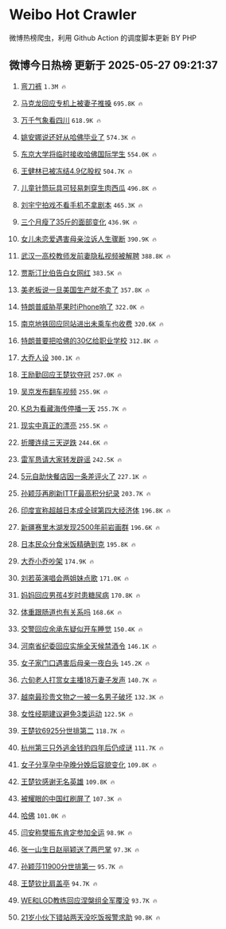 # Weibo Hot Crawler 



微博热榜爬虫，利用 Github Action 的调度脚本更新 BY PHP 


## 微博今日热榜 更新于 2025-05-27 09:21:37 
1. [弯刀裤](https://s.weibo.com/weibo?q=%E5%BC%AF%E5%88%80%E8%A3%A4&t=31&band_rank=1&Refer=top) `1.3M 🔥` 

1. [马克龙回应专机上被妻子推搡](https://s.weibo.com/weibo?q=%23%E9%A9%AC%E5%85%8B%E9%BE%99%E5%9B%9E%E5%BA%94%E4%B8%93%E6%9C%BA%E4%B8%8A%E8%A2%AB%E5%A6%BB%E5%AD%90%E6%8E%A8%E6%90%A1%23&t=31&band_rank=2&Refer=top) `695.8K 🔥` 

1. [万千气象看四川](https://s.weibo.com/weibo?q=%23%E4%B8%87%E5%8D%83%E6%B0%94%E8%B1%A1%E7%9C%8B%E5%9B%9B%E5%B7%9D%23&t=31&band_rank=3&Refer=top) `618.9K 🔥` 

1. [姚安娜说还好从哈佛毕业了](https://s.weibo.com/weibo?q=%23%E5%A7%9A%E5%AE%89%E5%A8%9C%E8%AF%B4%E8%BF%98%E5%A5%BD%E4%BB%8E%E5%93%88%E4%BD%9B%E6%AF%95%E4%B8%9A%E4%BA%86%23&t=31&band_rank=4&Refer=top) `574.3K 🔥` 

1. [东京大学将临时接收哈佛国际学生](https://s.weibo.com/weibo?q=%23%E4%B8%9C%E4%BA%AC%E5%A4%A7%E5%AD%A6%E5%B0%86%E4%B8%B4%E6%97%B6%E6%8E%A5%E6%94%B6%E5%93%88%E4%BD%9B%E5%9B%BD%E9%99%85%E5%AD%A6%E7%94%9F%23&t=31&band_rank=5&Refer=top) `554.0K 🔥` 

1. [王健林已被冻结4.9亿股权](https://s.weibo.com/weibo?q=%23%E7%8E%8B%E5%81%A5%E6%9E%97%E5%B7%B2%E8%A2%AB%E5%86%BB%E7%BB%934.9%E4%BA%BF%E8%82%A1%E6%9D%83%23&t=31&band_rank=6&Refer=top) `504.7K 🔥` 

1. [儿童针筒玩具可轻易刺穿生肉西瓜](https://s.weibo.com/weibo?q=%23%E5%84%BF%E7%AB%A5%E9%92%88%E7%AD%92%E7%8E%A9%E5%85%B7%E5%8F%AF%E8%BD%BB%E6%98%93%E5%88%BA%E7%A9%BF%E7%94%9F%E8%82%89%E8%A5%BF%E7%93%9C%23&t=31&band_rank=7&Refer=top) `496.8K 🔥` 

1. [刘宇宁拍戏不看手机不拿剧本](https://s.weibo.com/weibo?q=%23%E5%88%98%E5%AE%87%E5%AE%81%E6%8B%8D%E6%88%8F%E4%B8%8D%E7%9C%8B%E6%89%8B%E6%9C%BA%E4%B8%8D%E6%8B%BF%E5%89%A7%E6%9C%AC%23&t=31&band_rank=8&Refer=top) `465.3K 🔥` 

1. [三个月瘦了35斤的面部变化](https://s.weibo.com/weibo?q=%E4%B8%89%E4%B8%AA%E6%9C%88%E7%98%A6%E4%BA%8635%E6%96%A4%E7%9A%84%E9%9D%A2%E9%83%A8%E5%8F%98%E5%8C%96&t=31&band_rank=9&Refer=top) `436.9K 🔥` 

1. [女儿未恋爱遇害母亲泣诉人生骤断](https://s.weibo.com/weibo?q=%23%E5%A5%B3%E5%84%BF%E6%9C%AA%E6%81%8B%E7%88%B1%E9%81%87%E5%AE%B3%E6%AF%8D%E4%BA%B2%E6%B3%A3%E8%AF%89%E4%BA%BA%E7%94%9F%E9%AA%A4%E6%96%AD%23&t=31&band_rank=10&Refer=top) `390.9K 🔥` 

1. [武汉一高校教师发前妻隐私视频被解聘](https://s.weibo.com/weibo?q=%23%E6%AD%A6%E6%B1%89%E4%B8%80%E9%AB%98%E6%A0%A1%E6%95%99%E5%B8%88%E5%8F%91%E5%89%8D%E5%A6%BB%E9%9A%90%E7%A7%81%E8%A7%86%E9%A2%91%E8%A2%AB%E8%A7%A3%E8%81%98%23&t=31&band_rank=11&Refer=top) `388.8K 🔥` 

1. [贾斯汀比伯告白女网红](https://s.weibo.com/weibo?q=%23%E8%B4%BE%E6%96%AF%E6%B1%80%E6%AF%94%E4%BC%AF%E5%91%8A%E7%99%BD%E5%A5%B3%E7%BD%91%E7%BA%A2%23&t=31&band_rank=12&Refer=top) `383.5K 🔥` 

1. [美老板说一旦美国生产就不卖了](https://s.weibo.com/weibo?q=%23%E7%BE%8E%E8%80%81%E6%9D%BF%E8%AF%B4%E4%B8%80%E6%97%A6%E7%BE%8E%E5%9B%BD%E7%94%9F%E4%BA%A7%E5%B0%B1%E4%B8%8D%E5%8D%96%E4%BA%86%23&t=31&band_rank=13&Refer=top) `357.8K 🔥` 

1. [特朗普威胁苹果时iPhone响了](https://s.weibo.com/weibo?q=%23%E7%89%B9%E6%9C%97%E6%99%AE%E5%A8%81%E8%83%81%E8%8B%B9%E6%9E%9C%E6%97%B6iPhone%E5%93%8D%E4%BA%86%23&t=31&band_rank=14&Refer=top) `322.0K 🔥` 

1. [南京地铁回应同站进出未乘车也收费](https://s.weibo.com/weibo?q=%23%E5%8D%97%E4%BA%AC%E5%9C%B0%E9%93%81%E5%9B%9E%E5%BA%94%E5%90%8C%E7%AB%99%E8%BF%9B%E5%87%BA%E6%9C%AA%E4%B9%98%E8%BD%A6%E4%B9%9F%E6%94%B6%E8%B4%B9%23&t=31&band_rank=15&Refer=top) `320.6K 🔥` 

1. [特朗普要把哈佛的30亿给职业学校](https://s.weibo.com/weibo?q=%23%E7%89%B9%E6%9C%97%E6%99%AE%E8%A6%81%E6%8A%8A%E5%93%88%E4%BD%9B%E7%9A%8430%E4%BA%BF%E7%BB%99%E8%81%8C%E4%B8%9A%E5%AD%A6%E6%A0%A1%23&t=31&band_rank=16&Refer=top) `312.8K 🔥` 

1. [大乔人设](https://s.weibo.com/weibo?q=%23%E5%A4%A7%E4%B9%94%E4%BA%BA%E8%AE%BE%23&t=31&band_rank=17&Refer=top) `300.1K 🔥` 

1. [王励勤回应王楚钦夺冠](https://s.weibo.com/weibo?q=%23%E7%8E%8B%E5%8A%B1%E5%8B%A4%E5%9B%9E%E5%BA%94%E7%8E%8B%E6%A5%9A%E9%92%A6%E5%A4%BA%E5%86%A0%23&t=31&band_rank=18&Refer=top) `257.0K 🔥` 

1. [吴京发布翻车视频](https://s.weibo.com/weibo?q=%23%E5%90%B4%E4%BA%AC%E5%8F%91%E5%B8%83%E7%BF%BB%E8%BD%A6%E8%A7%86%E9%A2%91%23&t=31&band_rank=19&Refer=top) `255.9K 🔥` 

1. [K总为看藏海传停播一天](https://s.weibo.com/weibo?q=%23K%E6%80%BB%E4%B8%BA%E7%9C%8B%E8%97%8F%E6%B5%B7%E4%BC%A0%E5%81%9C%E6%92%AD%E4%B8%80%E5%A4%A9%23&t=31&band_rank=20&Refer=top) `255.7K 🔥` 

1. [现实中真正的漂亮](https://s.weibo.com/weibo?q=%E7%8E%B0%E5%AE%9E%E4%B8%AD%E7%9C%9F%E6%AD%A3%E7%9A%84%E6%BC%82%E4%BA%AE&t=31&band_rank=21&Refer=top) `255.5K 🔥` 

1. [折腰连续三天逆跌](https://s.weibo.com/weibo?q=%23%E6%8A%98%E8%85%B0%E8%BF%9E%E7%BB%AD%E4%B8%89%E5%A4%A9%E9%80%86%E8%B7%8C%23&t=31&band_rank=22&Refer=top) `244.6K 🔥` 

1. [雷军恳请大家转发辟谣](https://s.weibo.com/weibo?q=%23%E9%9B%B7%E5%86%9B%E6%81%B3%E8%AF%B7%E5%A4%A7%E5%AE%B6%E8%BD%AC%E5%8F%91%E8%BE%9F%E8%B0%A3%23&t=31&band_rank=23&Refer=top) `242.5K 🔥` 

1. [5元自助快餐店因一条差评火了](https://s.weibo.com/weibo?q=%235%E5%85%83%E8%87%AA%E5%8A%A9%E5%BF%AB%E9%A4%90%E5%BA%97%E5%9B%A0%E4%B8%80%E6%9D%A1%E5%B7%AE%E8%AF%84%E7%81%AB%E4%BA%86%23&t=31&band_rank=24&Refer=top) `227.1K 🔥` 

1. [孙颖莎再刷新ITTF最高积分纪录](https://s.weibo.com/weibo?q=%23%E5%AD%99%E9%A2%96%E8%8E%8E%E5%86%8D%E5%88%B7%E6%96%B0ITTF%E6%9C%80%E9%AB%98%E7%A7%AF%E5%88%86%E7%BA%AA%E5%BD%95%23&t=31&band_rank=25&Refer=top) `203.7K 🔥` 

1. [印度宣称超越日本成全球第四大经济体](https://s.weibo.com/weibo?q=%23%E5%8D%B0%E5%BA%A6%E5%AE%A3%E7%A7%B0%E8%B6%85%E8%B6%8A%E6%97%A5%E6%9C%AC%E6%88%90%E5%85%A8%E7%90%83%E7%AC%AC%E5%9B%9B%E5%A4%A7%E7%BB%8F%E6%B5%8E%E4%BD%93%23&t=31&band_rank=26&Refer=top) `196.8K 🔥` 

1. [新疆赛里木湖发现2500年前岩画群](https://s.weibo.com/weibo?q=%23%E6%96%B0%E7%96%86%E8%B5%9B%E9%87%8C%E6%9C%A8%E6%B9%96%E5%8F%91%E7%8E%B02500%E5%B9%B4%E5%89%8D%E5%B2%A9%E7%94%BB%E7%BE%A4%23&t=31&band_rank=27&Refer=top) `196.6K 🔥` 

1. [日本民众分食米饭精确到克](https://s.weibo.com/weibo?q=%23%E6%97%A5%E6%9C%AC%E6%B0%91%E4%BC%97%E5%88%86%E9%A3%9F%E7%B1%B3%E9%A5%AD%E7%B2%BE%E7%A1%AE%E5%88%B0%E5%85%8B%23&t=31&band_rank=28&Refer=top) `195.8K 🔥` 

1. [大乔小乔吵架](https://s.weibo.com/weibo?q=%23%E5%A4%A7%E4%B9%94%E5%B0%8F%E4%B9%94%E5%90%B5%E6%9E%B6%23&t=31&band_rank=29&Refer=top) `174.9K 🔥` 

1. [刘若英演唱会两姐妹点歌](https://s.weibo.com/weibo?q=%23%E5%88%98%E8%8B%A5%E8%8B%B1%E6%BC%94%E5%94%B1%E4%BC%9A%E4%B8%A4%E5%A7%90%E5%A6%B9%E7%82%B9%E6%AD%8C%23&t=31&band_rank=30&Refer=top) `171.0K 🔥` 

1. [妈妈回应男孩4岁时患糖尿病](https://s.weibo.com/weibo?q=%23%E5%A6%88%E5%A6%88%E5%9B%9E%E5%BA%94%E7%94%B7%E5%AD%A94%E5%B2%81%E6%97%B6%E6%82%A3%E7%B3%96%E5%B0%BF%E7%97%85%23&t=31&band_rank=31&Refer=top) `170.8K 🔥` 

1. [体重跟肠道也有关系吗](https://s.weibo.com/weibo?q=%E4%BD%93%E9%87%8D%E8%B7%9F%E8%82%A0%E9%81%93%E4%B9%9F%E6%9C%89%E5%85%B3%E7%B3%BB%E5%90%97&t=31&band_rank=32&Refer=top) `168.6K 🔥` 

1. [交警回应余承东疑似开车睡觉](https://s.weibo.com/weibo?q=%23%E4%BA%A4%E8%AD%A6%E5%9B%9E%E5%BA%94%E4%BD%99%E6%89%BF%E4%B8%9C%E7%96%91%E4%BC%BC%E5%BC%80%E8%BD%A6%E7%9D%A1%E8%A7%89%23&t=31&band_rank=33&Refer=top) `150.4K 🔥` 

1. [河南省纪委回应实施全天候禁酒令](https://s.weibo.com/weibo?q=%23%E6%B2%B3%E5%8D%97%E7%9C%81%E7%BA%AA%E5%A7%94%E5%9B%9E%E5%BA%94%E5%AE%9E%E6%96%BD%E5%85%A8%E5%A4%A9%E5%80%99%E7%A6%81%E9%85%92%E4%BB%A4%23&t=31&band_rank=34&Refer=top) `146.1K 🔥` 

1. [女子家门口遇害后母亲一夜白头](https://s.weibo.com/weibo?q=%23%E5%A5%B3%E5%AD%90%E5%AE%B6%E9%97%A8%E5%8F%A3%E9%81%87%E5%AE%B3%E5%90%8E%E6%AF%8D%E4%BA%B2%E4%B8%80%E5%A4%9C%E7%99%BD%E5%A4%B4%23&t=31&band_rank=35&Refer=top) `145.2K 🔥` 

1. [六旬老人打赏女主播18万妻子发声](https://s.weibo.com/weibo?q=%23%E5%85%AD%E6%97%AC%E8%80%81%E4%BA%BA%E6%89%93%E8%B5%8F%E5%A5%B3%E4%B8%BB%E6%92%AD18%E4%B8%87%E5%A6%BB%E5%AD%90%E5%8F%91%E5%A3%B0%23&t=31&band_rank=36&Refer=top) `140.7K 🔥` 

1. [越南最珍贵文物之一被一名男子破坏](https://s.weibo.com/weibo?q=%23%E8%B6%8A%E5%8D%97%E6%9C%80%E7%8F%8D%E8%B4%B5%E6%96%87%E7%89%A9%E4%B9%8B%E4%B8%80%E8%A2%AB%E4%B8%80%E5%90%8D%E7%94%B7%E5%AD%90%E7%A0%B4%E5%9D%8F%23&t=31&band_rank=37&Refer=top) `132.3K 🔥` 

1. [女性经期建议避免3类运动](https://s.weibo.com/weibo?q=%23%E5%A5%B3%E6%80%A7%E7%BB%8F%E6%9C%9F%E5%BB%BA%E8%AE%AE%E9%81%BF%E5%85%8D3%E7%B1%BB%E8%BF%90%E5%8A%A8%23&t=31&band_rank=38&Refer=top) `122.5K 🔥` 

1. [王楚钦6925分世排第二](https://s.weibo.com/weibo?q=%23%E7%8E%8B%E6%A5%9A%E9%92%A66925%E5%88%86%E4%B8%96%E6%8E%92%E7%AC%AC%E4%BA%8C%23&t=31&band_rank=39&Refer=top) `118.7K 🔥` 

1. [杭州第三只外逃金钱豹四年后仍成谜](https://s.weibo.com/weibo?q=%23%E6%9D%AD%E5%B7%9E%E7%AC%AC%E4%B8%89%E5%8F%AA%E5%A4%96%E9%80%83%E9%87%91%E9%92%B1%E8%B1%B9%E5%9B%9B%E5%B9%B4%E5%90%8E%E4%BB%8D%E6%88%90%E8%B0%9C%23&t=31&band_rank=40&Refer=top) `111.7K 🔥` 

1. [女子分享孕中孕晚分娩后容貌变化](https://s.weibo.com/weibo?q=%23%E5%A5%B3%E5%AD%90%E5%88%86%E4%BA%AB%E5%AD%95%E4%B8%AD%E5%AD%95%E6%99%9A%E5%88%86%E5%A8%A9%E5%90%8E%E5%AE%B9%E8%B2%8C%E5%8F%98%E5%8C%96%23&t=31&band_rank=41&Refer=top) `109.8K 🔥` 

1. [王楚钦感谢无名英雄](https://s.weibo.com/weibo?q=%23%E7%8E%8B%E6%A5%9A%E9%92%A6%E6%84%9F%E8%B0%A2%E6%97%A0%E5%90%8D%E8%8B%B1%E9%9B%84%23&t=31&band_rank=42&Refer=top) `109.8K 🔥` 

1. [被耀眼的中国红刷屏了](https://s.weibo.com/weibo?q=%23%E8%A2%AB%E8%80%80%E7%9C%BC%E7%9A%84%E4%B8%AD%E5%9B%BD%E7%BA%A2%E5%88%B7%E5%B1%8F%E4%BA%86%23&t=31&band_rank=43&Refer=top) `107.3K 🔥` 

1. [哈佛](https://s.weibo.com/weibo?q=%E5%93%88%E4%BD%9B&t=31&band_rank=44&Refer=top) `101.0K 🔥` 

1. [闫安称樊振东肯定参加全运](https://s.weibo.com/weibo?q=%23%E9%97%AB%E5%AE%89%E7%A7%B0%E6%A8%8A%E6%8C%AF%E4%B8%9C%E8%82%AF%E5%AE%9A%E5%8F%82%E5%8A%A0%E5%85%A8%E8%BF%90%23&t=31&band_rank=45&Refer=top) `98.9K 🔥` 

1. [张一山生日赵丽颖送了两巴掌](https://s.weibo.com/weibo?q=%23%E5%BC%A0%E4%B8%80%E5%B1%B1%E7%94%9F%E6%97%A5%E8%B5%B5%E4%B8%BD%E9%A2%96%E9%80%81%E4%BA%86%E4%B8%A4%E5%B7%B4%E6%8E%8C%23&t=31&band_rank=46&Refer=top) `97.3K 🔥` 

1. [孙颖莎11900分世排第一](https://s.weibo.com/weibo?q=%23%E5%AD%99%E9%A2%96%E8%8E%8E11900%E5%88%86%E4%B8%96%E6%8E%92%E7%AC%AC%E4%B8%80%23&t=31&band_rank=47&Refer=top) `95.7K 🔥` 

1. [王楚钦比肩盖亭](https://s.weibo.com/weibo?q=%23%E7%8E%8B%E6%A5%9A%E9%92%A6%E6%AF%94%E8%82%A9%E7%9B%96%E4%BA%AD%23&t=31&band_rank=48&Refer=top) `94.7K 🔥` 

1. [WE和LGD教练回应涅槃组全军覆没](https://s.weibo.com/weibo?q=%23WE%E5%92%8CLGD%E6%95%99%E7%BB%83%E5%9B%9E%E5%BA%94%E6%B6%85%E6%A7%83%E7%BB%84%E5%85%A8%E5%86%9B%E8%A6%86%E6%B2%A1%23&t=31&band_rank=49&Refer=top) `93.7K 🔥` 

1. [21岁小伙下错站两天没吃饭报警求助](https://s.weibo.com/weibo?q=%2321%E5%B2%81%E5%B0%8F%E4%BC%99%E4%B8%8B%E9%94%99%E7%AB%99%E4%B8%A4%E5%A4%A9%E6%B2%A1%E5%90%83%E9%A5%AD%E6%8A%A5%E8%AD%A6%E6%B1%82%E5%8A%A9%23&t=31&band_rank=50&Refer=top) `90.8K 🔥` 

